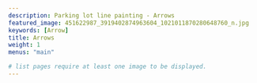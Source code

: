 ```yaml
---
description: Parking lot line painting - Arrows
featured_image: 451622987_3919402874963604_1021011870280648760_n.jpg
keywords: [Arrow]
title: Arrows
weight: 1
menus: "main"

# list pages require at least one image to be displayed.
---
```


